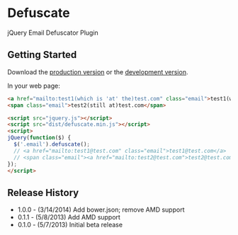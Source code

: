 # Defuscate

jQuery Email Defuscator Plugin

## Getting Started
Download the [production version][min] or the [development version][max].

[min]: https://raw.github.com/jgerigmeyer/jquery-defuscate/master/dist/defuscate.min.js
[max]: https://raw.github.com/jgerigmeyer/jquery-defuscate/master/dist/defuscate.js

In your web page:

```html
<a href="mailto:test1(which is 'at' the)test.com" class="email">test1(which is "at" the)test.com</a>
<span class="email">test2(still at)test.com</span>

<script src="jquery.js"></script>
<script src="dist/defuscate.min.js"></script>
<script>
jQuery(function($) {
  $('.email').defuscate();
  // <a href="mailto:test1@test.com" class="email">test1@test.com</a>
  // <span class="email"><a href="mailto:test2@test.com">test2@test.com</a></span>
});
</script>
```

## Release History

* 1.0.0 - (3/14/2014) Add bower.json; remove AMD support
* 0.1.1 - (5/8/2013) Add AMD support
* 0.1.0 - (5/7/2013) Initial beta release
